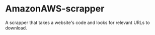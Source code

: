 # AmazonAWS-scrapper
A scrapper that takes a website's code and looks for relevant URLs to download.
